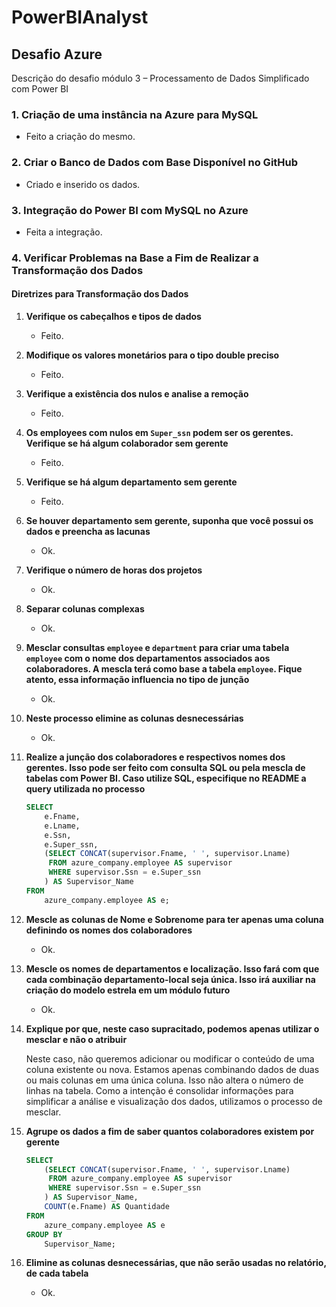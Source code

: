 # PowerBIAnalyst

## Desafio Azure

Descrição do desafio módulo 3 – Processamento de Dados Simplificado com Power BI

### 1. Criação de uma instância na Azure para MySQL

- Feito a criação do mesmo.

### 2. Criar o Banco de Dados com Base Disponível no GitHub

- Criado e inserido os dados.

### 3. Integração do Power BI com MySQL no Azure

- Feita a integração.

### 4. Verificar Problemas na Base a Fim de Realizar a Transformação dos Dados

#### Diretrizes para Transformação dos Dados

1. **Verifique os cabeçalhos e tipos de dados**
   - Feito.

2. **Modifique os valores monetários para o tipo double preciso**
   - Feito.

3. **Verifique a existência dos nulos e analise a remoção**
   - Feito.

4. **Os employees com nulos em `Super_ssn` podem ser os gerentes. Verifique se há algum colaborador sem gerente**
   - Feito.

5. **Verifique se há algum departamento sem gerente**
   - Feito.

6. **Se houver departamento sem gerente, suponha que você possui os dados e preencha as lacunas**
   - Ok.

7. **Verifique o número de horas dos projetos**
   - Ok.

8. **Separar colunas complexas**
   - Ok.

9. **Mesclar consultas `employee` e `department` para criar uma tabela `employee` com o nome dos departamentos associados aos colaboradores. A mescla terá como base a tabela `employee`. Fique atento, essa informação influencia no tipo de junção**
   - Ok.

10. **Neste processo elimine as colunas desnecessárias**
    - Ok.

11. **Realize a junção dos colaboradores e respectivos nomes dos gerentes. Isso pode ser feito com consulta SQL ou pela mescla de tabelas com Power BI. Caso utilize SQL, especifique no README a query utilizada no processo**

    ```sql
    SELECT 
        e.Fname, 
        e.Lname, 
        e.Ssn, 
        e.Super_ssn,
        (SELECT CONCAT(supervisor.Fname, ' ', supervisor.Lname)
         FROM azure_company.employee AS supervisor
         WHERE supervisor.Ssn = e.Super_ssn
        ) AS Supervisor_Name
    FROM 
        azure_company.employee AS e;
    ```

12. **Mescle as colunas de Nome e Sobrenome para ter apenas uma coluna definindo os nomes dos colaboradores**
    - Ok.

13. **Mescle os nomes de departamentos e localização. Isso fará com que cada combinação departamento-local seja única. Isso irá auxiliar na criação do modelo estrela em um módulo futuro**
    - Ok.

14. **Explique por que, neste caso supracitado, podemos apenas utilizar o mesclar e não o atribuir**

    Neste caso, não queremos adicionar ou modificar o conteúdo de uma coluna existente ou nova. Estamos apenas combinando dados de duas ou mais colunas em uma única coluna. Isso não altera o número de linhas na tabela. Como a intenção é consolidar informações para simplificar a análise e visualização dos dados, utilizamos o processo de mesclar.

15. **Agrupe os dados a fim de saber quantos colaboradores existem por gerente**

    ```sql
    SELECT 
        (SELECT CONCAT(supervisor.Fname, ' ', supervisor.Lname)
         FROM azure_company.employee AS supervisor
         WHERE supervisor.Ssn = e.Super_ssn
        ) AS Supervisor_Name, 
        COUNT(e.Fname) AS Quantidade
    FROM 
        azure_company.employee AS e
    GROUP BY 
        Supervisor_Name;
    ```

16. **Elimine as colunas desnecessárias, que não serão usadas no relatório, de cada tabela**
    - Ok.
